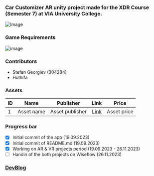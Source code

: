 ### Car Customizer AR unity project made for the XDR Course (Semester 7) at VIA University College. 
![Image](https://upload.wikimedia.org/wikipedia/commons/5/5d/VIA_UC_logo.png)

### Game Requirements
![image](https://github.com/NoHop3/via-sem7-xdr-ar/assets/82092907/47f9d394-9b1d-40b0-9d90-7ea4b1700068)

### Contributors
- Stefan Georgiev (304284)
- Huthifa

### Assets

| ID | Name | Publisher |  Link   | Price  | 
| -- |:-------:|:-------------:|:--------:|:--------:|
| 1  | Asset name | Asset publisher | [Link](#) | Asset price |

### Progress bar
- [x] Initial commit of the app (19.09.2023)
- [x] Initial commit of README.md (19.09.2023) 
- [x] Working on AR  & VR projects period (19.09.2023 - 26.11.2023)
- [ ] Handin of the both projects on Wiseflow (26.11.2023)

### [DevBlog](https://xrdy7.blogspot.com/)
